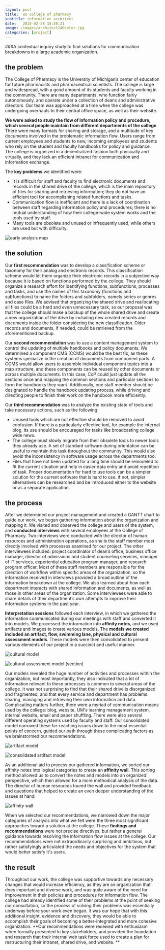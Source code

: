 ```yaml
---
layout: post
title:  um college of pharmacy
subtitle: information architect
date:   2015-02-28 18:50:21
image: /images/architect240color.jpg
categories: [project] 
---
```



###A contextual inquiry study to find solutions for communication breakdowns in a large academic organization.

## the problem

The College of Pharmacy is the University of Michigan’s center of education for future pharmacists and pharmaceutical scientists. The college is large and widespread, with a good amount of its students and faculty working in the community. There are many departments, who function fairly autonomously, and operate under a collection of deans and administrative directors. Our team was approached at a time when the college was undergoing overhauls to their central office space, as well as their website.

**We were asked to study the flow of information policy and procedure, which several people maintain from different departments of the college**. There were many formats for sharing and storage, and a multitude of key documents involved in the problematic information flow. Users range from current employees and students to new, incoming employees and students who rely on the student and faculty handbooks for policy and guidance. The college is organized in a decentralized fashion both physically and virtually, and they lack an efficient intranet for communication and information exchange.

The **key problems** we identified were:

* It is difficult for staff and faculty to find electronic documents and records in the shared drive of the college, which is the main repository of files for sharing and retrieving information; they do not have an efficient tool for accomplishing related functions and tasks.  
* Communication flow is inefficient and there is a lack of coordination between staff regarding information policy and procedures; there is no mutual understanding of how their college-wide system works and the tools used by staff.
* Many tools are obsolete and unused or infrequently used, while others are used but with difficulty.

![early analysis map](/images/earlymap800.jpg)

## the solution

Our **first recommendation** was to develop a classification scheme or taxonomy for their analog and electronic records. This classification scheme would let them organize their electronic records in a subjective way because it is based on functions performed by the college. They should organize a research effort for identifying functions, subfunctions, processes and tasks, and use the names of this taxonomy (functions and subfunctions) to name the folders and subfolders, namely series or genres and case files. We advised that organizing the shared drive and reallocating all files could be a hard and even unnecessary task, so our proposal was that the college should make a backup of the whole shared drive and create a new organization of the drive by including new created records and documents inside the folder considering the new classification. Older records and documents, if needed, could be retrieved from the aforementioned backup. 

Our **second recommendation** was to use a content management system to control the updating of multiple handbooks and policy documents. We determined a component CMS (CCMS) would be the best fix, as these systems specialize in the creation of documents from component parts. A CCMS would allow users to assemble individual component topics into a map structure, and these components can be reused by other documents or across multiple documents. In this case, CoP could just update all the sections once and mapping the common sections and particular sections to form the handbooks they want. Additionally, one staff member should be designated to handle the handbook updating process, while driving and directing people to finish their work on the handbook more efficiently. 

Our **third recommendation** was to analyze the existing state of tools and take necessary actions, such as the following:

* Unused tools which are not effective should be removed to avoid confusion. If there is a particularly effective tool, for example the internal blog, its use should be encouraged for tasks like broadcasting college wide news.
* The college must slowly migrate from their obsolete tools to newer tools they already use. A set of standard software during orientation can be useful to maintain this task throughout the community. This would also avoid the inconsistency in software usage across the departments too. 
* Files that have not been updated for a long time should be remodeled to fit the current situation and help in easier data entry and avoid repetition of task. 
Proper documentation for hard to use tools can be a simpler solution for the current software that is hard to use. If not, simpler alternatives can be researched and be introduced either to the website or as a separate application.


## the process

After we determined our project management and created a GANTT chart to guide our work, we began gathering information about the organization and mapping it. We visited and observed the college and users of the system, and **conducted interviews** with several employees at the College of Pharmacy. Two interviews were conducted with the director of human resources and administration operations, as she is the staff member most directly involved with processes examined for our project. The other interviewees included: project coordinator of dean’s office, business office manager, director of admissions and student counseling services, manager of IT services, experiential education program manager, and research program officer. Most of these staff members are responsible for the direction of workflow within specific areas of the organization, so the information received in interviews provided a broad outline of the information breakdown at the college. We also learned about how each department interacts with shared information and documents, as well as those in other areas of the organization. Some interviewees were able to share details of their department’s own attempts to improve their information systems in the past year.

**Interpretation sessions** followed each interview, in which we gathered the information communicated during our meetings with staff and converted it into models. We processed the information into **affinity notes**, and we used artifacts and images to create various models. The **models we created included an artifact, flow, swimming lane, physical and cultural assessment models**.  These models were then consolidated to present various elements of our project in a succinct and useful manner.

![cultural model](/images/culturalmodel800.jpg)

![cultural assessment model (section)](/images/cultasmt2-800.jpg)

Our models revealed the huge number of activities and processes within the organization, but most importantly, they also indicated that a lot of information relevant to these processes is common to several areas of the college. It was not surprising to find that their shared drive is disorganized and fragmented, and that every service and department has problems sharing, managing and retrieving their own information and data. Complicating matters further, there were a myriad of communication means used by the college: blog, website, UM's learning management system, internal website, email and paper shuffling. There were also several different operating systems used by faculty and staff. Our consolidated model narrowed these far-reaching issues down to the most essential points of concern, guided our path through these complicating factors as we brainstormed our recommendations.

![artifact model](/images/artifactmodel800.jpg)

![consolidated artifact model](/images/consolidated800.jpg)

As an additional aid to process our gathered information, we sorted our affinity notes into logical categories to create an **affinity wall**. This sorting method allowed us to convert the notes and models into an organized perspective, which then allowed for a more methodical analysis of the data. The director of human resources toured the wall and provided feedback and questions that helped to create an even deeper understanding of the issues at hand.

![affinity wall](/images/affinitydetail800.jpg)

When we selected our recommendations, we narrowed down the major categories of analysis into what we felt were the three most significant approaches toward a solution at the college. These **findings and recommendations** were not precise directives, but rather a general guidance towards resolving the information flow issues at the college. Our recommendations were not extraordinarily surprising and ambitious, but rather satisfyingly articulated the needs and objectives for the system that would better satisfy it's users.

## the result

Throughout our work, the college was supportive towards any necessary changes that would increase efficiency, as they are an organization that does important and diverse work, and was quite aware of the need for improvement in their policies and procedures for information flow.  The college had already identified some of their problems at the point of seeking our consultation, so the process of solving their problems was essentially underway before your work even began. It was our hope that with this additional insight, evidence and discovery, they would be able to accomplish their goals of becoming a better-integrated and more cohesive organization. **Our recommendations were received with enthusiasm when formally presented to key stakeholders, and provided the foundation and research that their internal web task force used to create a plan for restructuring their intranet, shared drive, and website. **
